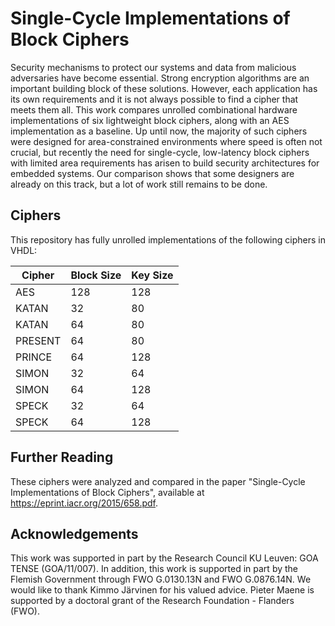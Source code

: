 # Single-Cycle Implementations of Block Ciphers

Security mechanisms to protect our systems and data from malicious adversaries have become essential. Strong encryption algorithms are an important building block of these solutions. However, each application has its own requirements and it is not always possible to find a cipher that meets them all. This work compares unrolled combinational hardware implementations of six lightweight block ciphers, along with an AES implementation as a baseline. Up until now, the majority of such ciphers were designed for area-constrained environments where speed is often not crucial, but recently the need for single-cycle, low-latency block ciphers with limited area requirements has arisen to build security architectures for embedded systems. Our comparison shows that some designers are already on this track, but a lot of work still remains to be done.

## Ciphers

This repository has fully unrolled implementations of the following ciphers in VHDL:

| Cipher  | Block Size | Key Size |
|---------|------------|----------|
| AES     | 128        | 128      |
| KATAN   | 32         | 80       |
| KATAN   | 64         | 80       |
| PRESENT | 64         | 80       |
| PRINCE  | 64         | 128      |
| SIMON   | 32         | 64       |
| SIMON   | 64         | 128      |
| SPECK   | 32         | 64       |
| SPECK   | 64         | 128      |

## Further Reading

These ciphers were analyzed and compared in the paper "Single-Cycle Implementations of Block Ciphers", available at https://eprint.iacr.org/2015/658.pdf.

## Acknowledgements

This work was supported in part by the Research Council KU Leuven: GOA TENSE (GOA/11/007). In addition, this work is supported in part by the Flemish Government through FWO G.0130.13N and FWO G.0876.14N. We would like to thank Kimmo Järvinen for his valued advice. Pieter Maene is supported by a doctoral grant of the Research Foundation - Flanders (FWO).
